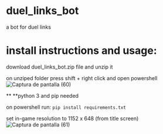 # duel_links_bot
a bot for duel links

# install instructions and usage:
download duel_links_bot.zip file and unzip it

on unziped folder press shift + right click and open powershell 
![Captura de pantalla (60)](https://user-images.githubusercontent.com/75585974/128552266-6de0e50d-43fb-4b44-9447-5139dc446198.png)

** **python 3 and pip needed

on powershell run:
```pip install requirements.txt``` 

set in-game resolution to 1152 x 648 (from title screen)
![Captura de pantalla (61)](https://user-images.githubusercontent.com/75585974/128552852-53cf66b4-5e2a-44a0-bd9a-030046cfe72b.png)

